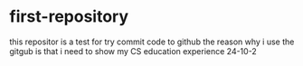 # first-repository
this repositor is a test for try commit code to github
the reason why i use the gitgub is that i need to show my  CS education experience
24-10-2
